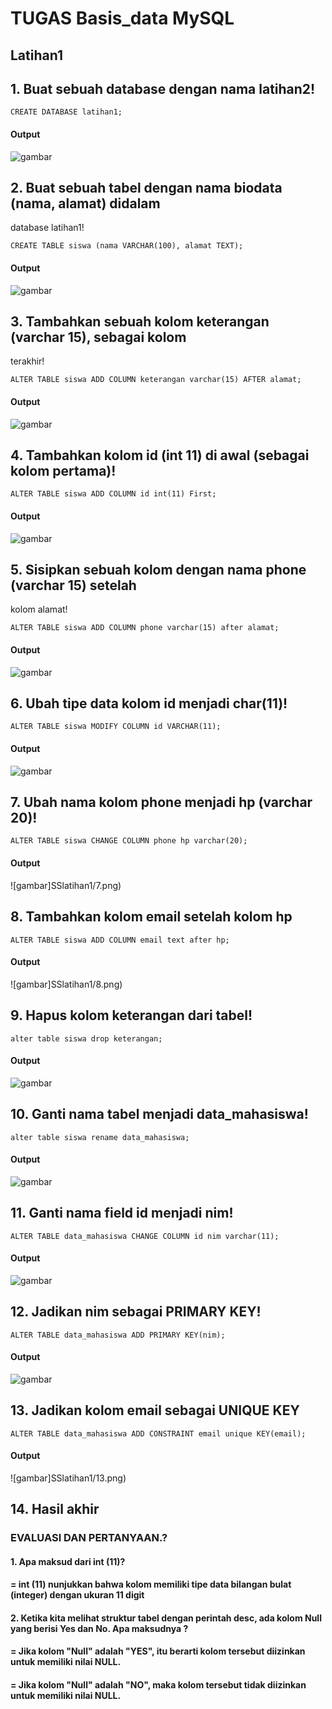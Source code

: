 # TUGAS Basis_data MySQL
## Latihan1

## 1. Buat sebuah database dengan nama latihan2!
``` 
CREATE DATABASE latihan1;
```
#### Output 
![gambar](SSlatihan1/1.png)

## 2. Buat sebuah tabel dengan nama biodata (nama, alamat) didalam
database latihan1!
```
CREATE TABLE siswa (nama VARCHAR(100), alamat TEXT);
```
#### Output 
![gambar](SSlatihan1/2.png)

## 3. Tambahkan sebuah kolom keterangan (varchar 15), sebagai kolom
terakhir!
```
ALTER TABLE siswa ADD COLUMN keterangan varchar(15) AFTER alamat;
```
#### Output 
![gambar](SSlatihan1/3.png)

## 4. Tambahkan kolom id (int 11) di awal (sebagai kolom pertama)!
```
ALTER TABLE siswa ADD COLUMN id int(11) First;
```
#### Output 
![gambar](SSlatihan1/4.png)

## 5. Sisipkan sebuah kolom dengan nama phone (varchar 15) setelah
kolom alamat!
```
ALTER TABLE siswa ADD COLUMN phone varchar(15) after alamat;
```
#### Output 
![gambar](SSlatihan1/5.png)

## 6. Ubah tipe data kolom id menjadi char(11)!
```
ALTER TABLE siswa MODIFY COLUMN id VARCHAR(11);
```
#### Output 
![gambar](SSlatihan1/6.png)

## 7. Ubah nama kolom phone menjadi hp (varchar 20)!
```
ALTER TABLE siswa CHANGE COLUMN phone hp varchar(20);
```
#### Output 
![gambar]SSlatihan1/7.png)

## 8. Tambahkan kolom email setelah kolom hp
```
ALTER TABLE siswa ADD COLUMN email text after hp;
```
#### Output 
![gambar]SSlatihan1/8.png)

## 9. Hapus kolom keterangan dari tabel!
```
alter table siswa drop keterangan;
```
#### Output 
![gambar](SSlatihan1/9.png)

## 10. Ganti nama tabel menjadi data_mahasiswa!
```
alter table siswa rename data_mahasiswa;
```
#### Output 
![gambar](SSlatihan1/10.png)

## 11. Ganti nama field id menjadi nim!
```
ALTER TABLE data_mahasiswa CHANGE COLUMN id nim varchar(11);
```
#### Output 
![gambar](SSlatihan1/11.png)

## 12. Jadikan nim sebagai PRIMARY KEY!
```
ALTER TABLE data_mahasiswa ADD PRIMARY KEY(nim);
```
#### Output 
![gambar](SSlatihan1/12.png)

## 13. Jadikan kolom email sebagai UNIQUE KEY
```
ALTER TABLE data_mahasiswa ADD CONSTRAINT email unique KEY(email);
```
#### Output 
![gambar]SSlatihan1/13.png)

## 14. Hasil akhir



### EVALUASI DAN PERTANYAAN.?
#### 1. Apa maksud dari int (11)?
#### = int (11) nunjukkan bahwa kolom memiliki tipe data bilangan bulat (integer) dengan ukuran 11 digit 

#### 2. Ketika kita melihat struktur tabel dengan perintah desc, ada kolom Null yang berisi Yes dan No. Apa maksudnya ?

#### = Jika kolom "Null" adalah "YES", itu berarti kolom tersebut diizinkan untuk memiliki nilai NULL.

#### = Jika kolom "Null" adalah "NO", maka kolom tersebut tidak diizinkan untuk memiliki nilai NULL.

